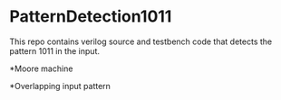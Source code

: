 # PatternDetection1011

This repo contains verilog source and testbench code that detects the pattern 1011 in the input.

*Moore machine

*Overlapping input pattern
